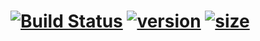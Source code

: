 # [![Build Status](https://dev.azure.com/lokeon/KaliLinuxDocker/_apis/build/status/Lokeon.KaliLinuxDocker)](https://dev.azure.com/lokeon/KaliLinuxDocker/_build/latest?definitionId=1) [![version](https://images.microbadger.com/badges/version/lokeon/kali.svg)](https://hub.docker.com/r/lokeon/kali/) [![size](https://images.microbadger.com/badges/image/lokeon/kali.svg)](https://microbadger.com/images/lokeon/kali)